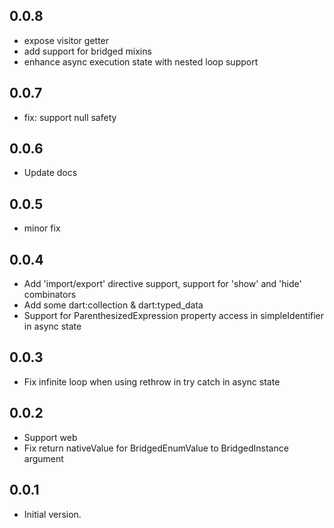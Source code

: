 ## 0.0.8
- expose visitor getter
- add support for bridged mixins
- enhance async execution state with nested loop support 

## 0.0.7
- fix: support null safety

## 0.0.6
- Update docs

## 0.0.5
- minor fix

## 0.0.4
- Add 'import/export' directive support, support for 'show' and 'hide' combinators 
- Add some dart:collection & dart:typed_data
- Support for ParenthesizedExpression property access in simpleIdentifier in async state

## 0.0.3
- Fix infinite loop when using rethrow in try catch in async state

## 0.0.2
- Support web
- Fix return nativeValue for BridgedEnumValue to BridgedInstance argument

## 0.0.1

- Initial version.
